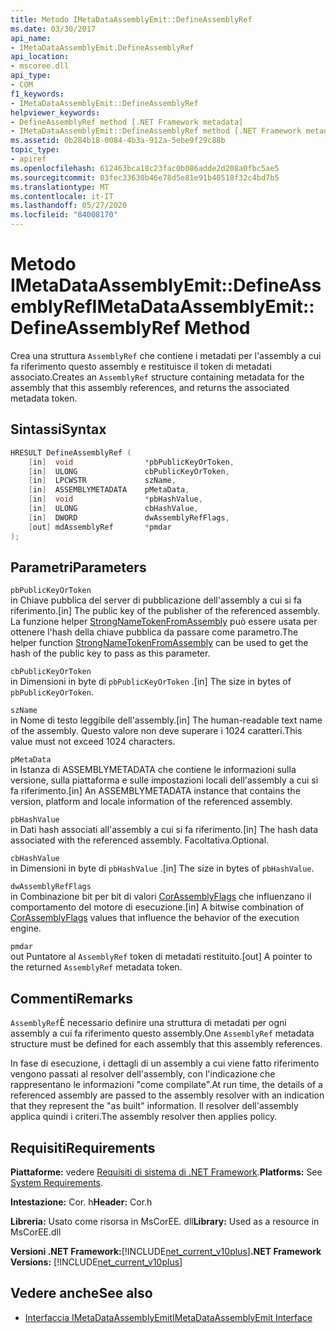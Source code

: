 ```yaml
---
title: Metodo IMetaDataAssemblyEmit::DefineAssemblyRef
ms.date: 03/30/2017
api_name:
- IMetaDataAssemblyEmit.DefineAssemblyRef
api_location:
- mscoree.dll
api_type:
- COM
f1_keywords:
- IMetaDataAssemblyEmit::DefineAssemblyRef
helpviewer_keywords:
- DefineAssemblyRef method [.NET Framework metadata]
- IMetaDataAssemblyEmit::DefineAssemblyRef method [.NET Framework metadata]
ms.assetid: 0b284b18-0084-4b3a-912a-5ebe9f29c88b
topic_type:
- apiref
ms.openlocfilehash: 612463bca18c23fac0b086adde2d208a0fbc5ae5
ms.sourcegitcommit: 03fec33630b46e78d5e81e91b40518f32c4bd7b5
ms.translationtype: MT
ms.contentlocale: it-IT
ms.lasthandoff: 05/27/2020
ms.locfileid: "84008170"
---
```

# <a name="imetadataassemblyemitdefineassemblyref-method"></a><span data-ttu-id="2a950-102">Metodo IMetaDataAssemblyEmit::DefineAssemblyRef</span><span class="sxs-lookup"><span data-stu-id="2a950-102">IMetaDataAssemblyEmit::DefineAssemblyRef Method</span></span>
<span data-ttu-id="2a950-103">Crea una struttura `AssemblyRef` che contiene i metadati per l'assembly a cui fa riferimento questo assembly e restituisce il token di metadati associato.</span><span class="sxs-lookup"><span data-stu-id="2a950-103">Creates an `AssemblyRef` structure containing metadata for the assembly that this assembly references, and returns the associated metadata token.</span></span>  
  
## <a name="syntax"></a><span data-ttu-id="2a950-104">Sintassi</span><span class="sxs-lookup"><span data-stu-id="2a950-104">Syntax</span></span>  
  
```cpp  
HRESULT DefineAssemblyRef (  
    [in]  void                *pbPublicKeyOrToken,  
    [in]  ULONG               cbPublicKeyOrToken,  
    [in]  LPCWSTR             szName,  
    [in]  ASSEMBLYMETADATA    pMetaData,  
    [in]  void                *pbHashValue,  
    [in]  ULONG               cbHashValue,  
    [in]  DWORD               dwAssemblyRefFlags,  
    [out] mdAssemblyRef       *pmdar  
);  
```  
  
## <a name="parameters"></a><span data-ttu-id="2a950-105">Parametri</span><span class="sxs-lookup"><span data-stu-id="2a950-105">Parameters</span></span>  
 `pbPublicKeyOrToken`  
 <span data-ttu-id="2a950-106">in Chiave pubblica del server di pubblicazione dell'assembly a cui si fa riferimento.</span><span class="sxs-lookup"><span data-stu-id="2a950-106">[in] The public key of the publisher of the referenced assembly.</span></span> <span data-ttu-id="2a950-107">La funzione helper [StrongNameTokenFromAssembly](../strong-naming/strongnametokenfromassembly-function.md) può essere usata per ottenere l'hash della chiave pubblica da passare come parametro.</span><span class="sxs-lookup"><span data-stu-id="2a950-107">The helper function [StrongNameTokenFromAssembly](../strong-naming/strongnametokenfromassembly-function.md) can be used to get the hash of the public key to pass as this parameter.</span></span>  
  
 `cbPublicKeyOrToken`  
 <span data-ttu-id="2a950-108">in Dimensioni in byte di `pbPublicKeyOrToken` .</span><span class="sxs-lookup"><span data-stu-id="2a950-108">[in] The size in bytes of `pbPublicKeyOrToken`.</span></span>  
  
 `szName`  
 <span data-ttu-id="2a950-109">in Nome di testo leggibile dell'assembly.</span><span class="sxs-lookup"><span data-stu-id="2a950-109">[in] The human-readable text name of the assembly.</span></span> <span data-ttu-id="2a950-110">Questo valore non deve superare i 1024 caratteri.</span><span class="sxs-lookup"><span data-stu-id="2a950-110">This value must not exceed 1024 characters.</span></span>  
  
 `pMetaData`  
 <span data-ttu-id="2a950-111">in Istanza di ASSEMBLYMETADATA che contiene le informazioni sulla versione, sulla piattaforma e sulle impostazioni locali dell'assembly a cui si fa riferimento.</span><span class="sxs-lookup"><span data-stu-id="2a950-111">[in] An ASSEMBLYMETADATA instance that contains the version, platform and locale information of the referenced assembly.</span></span>  
  
 `pbHashValue`  
 <span data-ttu-id="2a950-112">in Dati hash associati all'assembly a cui si fa riferimento.</span><span class="sxs-lookup"><span data-stu-id="2a950-112">[in] The hash data associated with the referenced assembly.</span></span> <span data-ttu-id="2a950-113">Facoltativa.</span><span class="sxs-lookup"><span data-stu-id="2a950-113">Optional.</span></span>  
  
 `cbHashValue`  
 <span data-ttu-id="2a950-114">in Dimensioni in byte di `pbHashValue` .</span><span class="sxs-lookup"><span data-stu-id="2a950-114">[in] The size in bytes of `pbHashValue`.</span></span>  
  
 `dwAssemblyRefFlags`  
 <span data-ttu-id="2a950-115">in Combinazione bit per bit di valori [CorAssemblyFlags](corassemblyflags-enumeration.md) che influenzano il comportamento del motore di esecuzione.</span><span class="sxs-lookup"><span data-stu-id="2a950-115">[in] A bitwise combination of [CorAssemblyFlags](corassemblyflags-enumeration.md) values that influence the behavior of the execution engine.</span></span>  
  
 `pmdar`  
 <span data-ttu-id="2a950-116">out Puntatore al `AssemblyRef` token di metadati restituito.</span><span class="sxs-lookup"><span data-stu-id="2a950-116">[out] A pointer to the returned `AssemblyRef` metadata token.</span></span>  
  
## <a name="remarks"></a><span data-ttu-id="2a950-117">Commenti</span><span class="sxs-lookup"><span data-stu-id="2a950-117">Remarks</span></span>  
 <span data-ttu-id="2a950-118">`AssemblyRef`È necessario definire una struttura di metadati per ogni assembly a cui fa riferimento questo assembly.</span><span class="sxs-lookup"><span data-stu-id="2a950-118">One `AssemblyRef` metadata structure must be defined for each assembly that this assembly references.</span></span>  
  
 <span data-ttu-id="2a950-119">In fase di esecuzione, i dettagli di un assembly a cui viene fatto riferimento vengono passati al resolver dell'assembly, con l'indicazione che rappresentano le informazioni "come compilate".</span><span class="sxs-lookup"><span data-stu-id="2a950-119">At run time, the details of a referenced assembly are passed to the assembly resolver with an indication that they represent the "as built" information.</span></span> <span data-ttu-id="2a950-120">Il resolver dell'assembly applica quindi i criteri.</span><span class="sxs-lookup"><span data-stu-id="2a950-120">The assembly resolver then applies policy.</span></span>  
  
## <a name="requirements"></a><span data-ttu-id="2a950-121">Requisiti</span><span class="sxs-lookup"><span data-stu-id="2a950-121">Requirements</span></span>  
 <span data-ttu-id="2a950-122">**Piattaforme:** vedere [Requisiti di sistema di .NET Framework](../../get-started/system-requirements.md).</span><span class="sxs-lookup"><span data-stu-id="2a950-122">**Platforms:** See [System Requirements](../../get-started/system-requirements.md).</span></span>  
  
 <span data-ttu-id="2a950-123">**Intestazione:** Cor. h</span><span class="sxs-lookup"><span data-stu-id="2a950-123">**Header:** Cor.h</span></span>  
  
 <span data-ttu-id="2a950-124">**Libreria:** Usato come risorsa in MsCorEE. dll</span><span class="sxs-lookup"><span data-stu-id="2a950-124">**Library:** Used as a resource in MsCorEE.dll</span></span>  
  
 <span data-ttu-id="2a950-125">**Versioni .NET Framework:**[!INCLUDE[net_current_v10plus](../../../../includes/net-current-v10plus-md.md)]</span><span class="sxs-lookup"><span data-stu-id="2a950-125">**.NET Framework Versions:** [!INCLUDE[net_current_v10plus](../../../../includes/net-current-v10plus-md.md)]</span></span>  
  
## <a name="see-also"></a><span data-ttu-id="2a950-126">Vedere anche</span><span class="sxs-lookup"><span data-stu-id="2a950-126">See also</span></span>

- [<span data-ttu-id="2a950-127">Interfaccia IMetaDataAssemblyEmit</span><span class="sxs-lookup"><span data-stu-id="2a950-127">IMetaDataAssemblyEmit Interface</span></span>](imetadataassemblyemit-interface.md)

